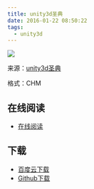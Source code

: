 ```yaml
---
title: unity3d圣典
date: 2016-01-22 08:50:22
tags:
  - unity3d
---
```


![](http://pic.veryhuo.com/allimg/1311/1_131119213324_1.jpg)

来源：[unity3d圣典](http://www.ceeger.com/Manual/)

格式：CHM

<!--more-->

## 在线阅读 ##

+ [在线阅读](http://www.ceeger.com/Manual/)

## 下载 ##

+ [百度云下载](http://pan.baidu.com/s/1d3Sr6)
+ [Github下载](https://cdn.jsdelivr.net/gh/it-ebooks/ebooks/Unity3D%E5%9C%A3%E5%85%B8%E4%B8%AD%E6%96%87%E8%84%9A%E6%9C%AC.chm)
